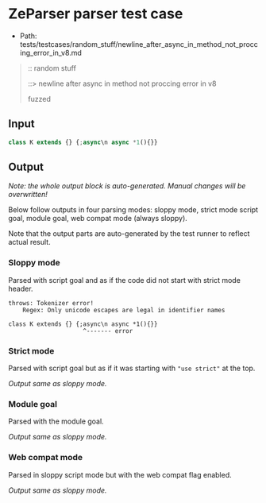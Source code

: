 # ZeParser parser test case

- Path: tests/testcases/random_stuff/newline_after_async_in_method_not_proccing_error_in_v8.md

> :: random stuff
>
> ::> newline after async in method not proccing error in v8
>
> fuzzed

## Input


`````js
class K extends {} {;async\n async *1(){}}
`````

## Output

_Note: the whole output block is auto-generated. Manual changes will be overwritten!_

Below follow outputs in four parsing modes: sloppy mode, strict mode script goal, module goal, web compat mode (always sloppy).

Note that the output parts are auto-generated by the test runner to reflect actual result.

### Sloppy mode

Parsed with script goal and as if the code did not start with strict mode header.

`````
throws: Tokenizer error!
    Regex: Only unicode escapes are legal in identifier names

class K extends {} {;async\n async *1(){}}
                     ^------- error
`````

### Strict mode

Parsed with script goal but as if it was starting with `"use strict"` at the top.

_Output same as sloppy mode._

### Module goal

Parsed with the module goal.

_Output same as sloppy mode._

### Web compat mode

Parsed in sloppy script mode but with the web compat flag enabled.

_Output same as sloppy mode._
